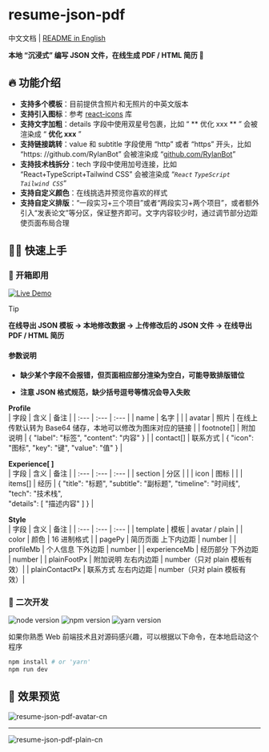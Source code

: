 # resume-json-pdf

中文文档 | [README in English](./README-EN.md)

**本地 “沉浸式” 编写 JSON 文件，在线生成 PDF / HTML 简历 📄**

## 🔥 功能介绍

- **支持多个模板**：目前提供含照片和无照片的中英文版本
- **支持引入图标**：参考 [react-icons](https://react-icons.github.io/react-icons/) 库
- **支持文字加粗**：details 字段中使用双星号包裹，比如 “ ** 优化 xxx ** ” 会被渲染成 “ **优化 xxx** ”
- **支持链接跳转**：value 和 subtitle 字段使用 “http” 或者 “https” 开头，比如 “https: \//github.com/RylanBot” 会被渲染成 “[github.com/RylanBot](https://github.com/RylanBot)”
- **支持技术栈拆分**：tech 字段中使用加号连接，比如 “React+TypeScript+Tailwind CSS” 会被渲染成 “_`React` `TypeScript` `Tailwind CSS`_”
- **支持自定义颜色**：在线挑选并预览你喜欢的样式
- **支持自定义排版**：“一段实习+三个项目”或者“两段实习+两个项目”，或者额外引入“发表论文”等分区，保证整齐即可。文字内容较少时，通过调节部分边距使页面布局合理

## 🧙🏻 快速上手

### 🔮 开箱即用

[![Live Demo](https://img.shields.io/badge/Live%20Demo-点击查看-lightseagreen?style=for-the-badge&logo=vercel)](https://project.resume-json-pdf.rylan.cn/)

> [!Tip]  
> **在线导出 JSON 模板 → 本地修改数据 → 上传修改后的 JSON 文件 → 在线导出 PDF / HTML 简历**

#### 参数说明

- **缺少某个字段不会报错，但页面相应部分渲染为空白，可能导致排版错位**

- **注意 JSON 格式规范，缺少括号逗号等情况会导入失败**

**Profile**  
| 字段 | 含义 | 备注 |
| :--- | :--- | :--- |
| name | 名字 | |
| avatar | 照片 | 在线上传默认转为 Base64 储存，本地可以修改为图床对应的链接 |
| footnote[] | 附加说明 | { "label": "标签", "content": "内容" } |
| contact[] | 联系方式 | { "icon": "图标", "key": "键", "value": "值" } |

**Experience[ ]**  
| 字段 | 含义 | 备注 |
| :--- | :--- | :--- |
| section | 分区 | |
| icon | 图标 | |
| items[] | 经历 | { "title": "标题", "subtitle": "副标题", "timeline": "时间线", "tech": "技术栈", <br> "details": [ "描述内容" ] } |

**Style**  
| 字段 | 含义 | 备注 |
| :--- | :--- | :--- |
| template | 模板 | avatar / plain |
| color | 颜色 | 16 进制格式 |
| pagePy | 简历页面 上下内边距 | number |
| profileMb | 个人信息 下外边距 | number |
| experienceMb | 经历部分 下外边距 | number |
| plainFootPx | 附加说明 左右内边距 | number（只对 plain 模板有效）|
| plainContactPx | 联系方式 左右内边距 | number（只对 plain 模板有效）|

### 🔮 二次开发

<p>
  <img src="https://img.shields.io/badge/node-20.x-green" alt="node version"/>
  <img src="https://img.shields.io/badge/npm-10.x-red" alt="npm version"/>
  <img src="https://img.shields.io/badge/yarn-1.x-blue" alt="yarn version"/>
</p>

如果你熟悉 Web 前端技术且对源码感兴趣，可以根据以下命令，在本地启动这个程序

```sh
npm install # or 'yarn'
npm run dev
```

## 🌷 效果预览

![resume-json-pdf-avatar-cn](https://s2.loli.net/2024/01/08/9ucs62Y4fEZkASB.png)

---

![resume-json-pdf-plain-cn](https://s2.loli.net/2024/01/08/H1X72sIriJMk3Tq.png)

